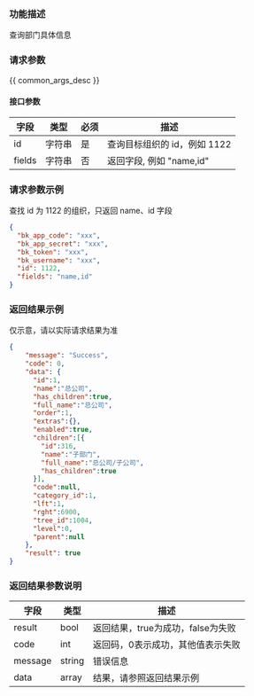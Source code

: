 ### 功能描述

查询部门具体信息

### 请求参数
 
{{ common_args_desc }}


#### 接口参数

| 字段      |  类型      | 必须   |  描述      |
|-----------|------------|--------|------------|
| id | 字符串 | 是 | 查询目标组织的 id，例如 1122 |
| fields | 字符串 | 否 | 返回字段, 例如 "name,id" |


### 请求参数示例 

查找 id 为 1122 的组织，只返回 name、id 字段
``` json
{
  "bk_app_code": "xxx",
  "bk_app_secret": "xxx",
  "bk_token": "xxx",
  "bk_username": "xxx",
  "id": 1122,
  "fields": "name,id"
}
```

### 返回结果示例 

仅示意，请以实际请求结果为准
```json
{
    "message": "Success",
    "code": 0,
    "data": {
      "id":1,
      "name":"总公司",
      "has_children":true,
      "full_name":"总公司",
      "order":1,
      "extras":{},
      "enabled":true,
      "children":[{
        "id":316,
        "name":"子部门",
        "full_name":"总公司/子公司",
        "has_children":true
      }],
      "code":null,
      "category_id":1,
      "lft":1,
      "rght":6900,
      "tree_id":1004,
      "level":0,
      "parent":null
    },
    "result": true
}
```

### 返回结果参数说明

| 字段      | 类型     | 描述      |
|-----------|-----------|-----------|
|result| bool | 返回结果，true为成功，false为失败 |
|code|int|返回码，0表示成功，其他值表示失败|
|message|string|错误信息|
|data| array| 结果，请参照返回结果示例 | 

